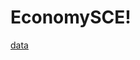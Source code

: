 # EconomySCE!
[data](https://user-images.githubusercontent.com/74861262/165304053-2c9c07a2-9592-4c23-8faa-93314617fd4f.png)
